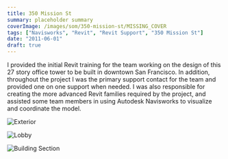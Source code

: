 ```yaml
---
title: 350 Mission St
summary: placeholder summary
coverImage: /images/som/350-mission-st/MISSING_COVER
tags: ["Navisworks", "Revit", "Revit Support", "350 Mission St"]
date: "2011-06-01"
draft: true
---
```


I provided the initial Revit training for the team working on the design of this 27 story office tower to be built in downtown San Francisco. In addition, throughout the project I was the primary support contact for the team and provided one on one support when needed. I was also responsible for creating the more advanced Revit families required by the project, and assisted some team members in using Autodesk Navisworks to visualize and coordinate the model.

![Exterior](350-Mission-Exterior.jpg)

![Lobby](350-Mission-Lobby.jpg)

![Building Section](building-section.jpg)

